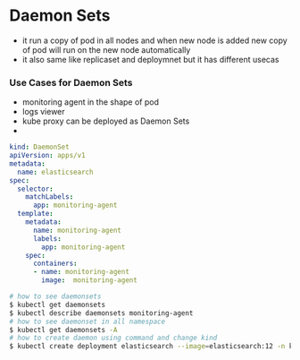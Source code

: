 # Daemon Sets
- it run a copy of pod in all nodes and when new node is added new copy of pod will run on the new node automatically
- it also same like replicaset and deploymnet but it has different usecas
### Use Cases for Daemon Sets
- monitoring agent in the shape of pod
- logs viewer
- kube proxy can be deployed as Daemon Sets
- 
```yaml
kind: DaemonSet
apiVersion: apps/v1
metadata:
  name: elasticsearch
spec:
  selector:
    matchLabels:
      app: monitoring-agent
  template:
    metadata:
      name: monitoring-agent
      labels:
        app: monitoring-agent
    spec:
      containers:
      - name: monitoring-agent
        image:  monitoring-agent
```

```bash
# how to see daemonsets
$ kubectl get daemonsets
$ kubectl describe daemonsets monitoring-agent
# how to see daemonset in all namespace
$ kubectl get daemonsets -A
# how to create daemon using command and change kind
$ kubectl create deployment elasticsearch --image=elasticsearch:12 -n kube-system --dry-run=client -o yaml>b.yam
```
